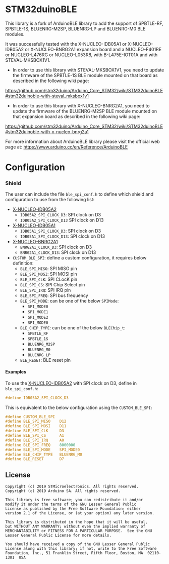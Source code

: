 # STM32duinoBLE

This library is a fork of ArduinoBLE library to add the support of SPBTLE-RF, SPBTLE-1S, BLUENRG-M2SP, BLUENRG-LP and BLUENRG-M0 BLE modules.

It was successfully tested with the X-NUCLEO-IDB05A1 or X-NUCLEO-IDB05A2 or X-NUCLEO-BNRG2A1 expansion board and
a NUCLEO-F401RE or NUCLEO-L476RG or NUCLEO-L053R8, with B-L475E-IOT01A and with STEVAL-MKSBOX1V1.

 - In order to use this library with STEVAL-MKSBOX1V1, you need to update the firmware of the SPBTLE-1S BLE module mounted on that board as described in the following wiki page:

https://github.com/stm32duino/Arduino_Core_STM32/wiki/STM32duinoBLE#stm32duinoble-with-steval_mksbox1v1

- In order to use this library with X-NUCLEO-BNRG2A1, you need to update the firmware of the BLUENRG-M2SP BLE module mounted on that expansion board as described in the following wiki page:

https://github.com/stm32duino/Arduino_Core_STM32/wiki/STM32duinoBLE#stm32duinoble-with-x-nucleo-bnrg2a1

For more information about ArduinoBLE library please visit the official web page at:
https://www.arduino.cc/en/Reference/ArduinoBLE

# Configuration

### Shield

The user can include the file `ble_spi_conf.h` to define which shield and configuration to use from the following list:

 * [X-NUCLEO-IDB05A2](https://www.st.com/en/ecosystems/x-nucleo-idb05a2.html)
    * `IDB05A2_SPI_CLOCK_D3`: SPI clock on D3
    * `IDB05A2_SPI_CLOCK_D13` SPI clock on D13
 * [X-NUCLEO-IDB05A1](https://www.st.com/en/ecosystems/x-nucleo-idb05a1.html)
    * `IDB05A1_SPI_CLOCK_D3`: SPI clock on D3
    * `IDB05A1_SPI_CLOCK_D13`: SPI clock on D13
 * [X-NUCLEO-BNRG2A1](https://www.st.com/en/ecosystems/x-nucleo-bnrg2a1.html)
    * `BNRG2A1_CLOCK_D3`: SPI clock on D3
    * `BNRG2A1_CLOCK_D13`: SPI clock on D13
 * `CUSTOM_BLE_SPI`: define a custom configuration, it requires below definition:
    * `BLE_SPI_MISO`: SPI MISO pin
    * `BLE_SPI_MOSI`: SPI MOSI pin
    * `BLE_SPI_CLK`: SPI CLocK pin
    * `BLE_SPI_CS`: SPI Chip Select pin
    * `BLE_SPI_IRQ`: SPI IRQ pin
    * `BLE_SPI_FREQ`: SPI bus frequency
    * `BLE_SPI_MODE`: can be one of the below `SPIMode`:
      * `SPI_MODE0`
      * `SPI_MODE1`
      * `SPI_MODE2`
      * `SPI_MODE0`
    * `BLE_CHIP_TYPE`: can be one of the below `BLEChip_t`:
      * `SPBTLE_RF`
      * `SPBTLE_1S`
      * `BLUENRG_M2SP`
      * `BLUENRG_M0`
      * `BLUENRG_LP`
    * `BLE_RESET`: BLE reset pin

#### Examples

To use the [X-NUCLEO-IDB05A2](https://www.st.com/en/ecosystems/x-nucleo-idb05a2.html) with SPI clock on D3, define in `ble_spi_conf.h`:
```C
#define IDB05A2_SPI_CLOCK_D3
```
This is equivalent to the below configuration using the `CUSTOM_BLE_SPI`:
```C
#define CUSTOM_BLE_SPI
#define BLE_SPI_MISO    D12
#define BLE_SPI_MOSI    D11
#define BLE_SPI_CLK     D3
#define BLE_SPI_CS      A1
#define BLE_SPI_IRQ     A0
#define BLE_SPI_FREQ    8000000
#define BLE_SPI_MODE    SPI_MODE0
#define BLE_CHIP_TYPE   BLUENRG_M0
#define BLE_RESET       D7
```

## License

```
Copyright (c) 2019 STMicroelectronics. All rights reserved.
Copyright (c) 2019 Arduino SA. All rights reserved.

This library is free software; you can redistribute it and/or
modify it under the terms of the GNU Lesser General Public
License as published by the Free Software Foundation; either
version 2.1 of the License, or (at your option) any later version.

This library is distributed in the hope that it will be useful,
but WITHOUT ANY WARRANTY; without even the implied warranty of
MERCHANTABILITY or FITNESS FOR A PARTICULAR PURPOSE.  See the GNU
Lesser General Public License for more details.

You should have received a copy of the GNU Lesser General Public
License along with this library; if not, write to the Free Software
Foundation, Inc., 51 Franklin Street, Fifth Floor, Boston, MA  02110-1301  USA
```
